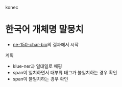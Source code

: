 konec

# 한국어 개체명 말뭉치 

- [ne-150-char-bio](../ne-150-char-bio)의 결과에서 시작

계획

- klue-ner과 일대일로 매핑
- span이 일치하면서 대부류 태그가 불일치하는 경우 확인
- span이 불일치하는 경우 확인

